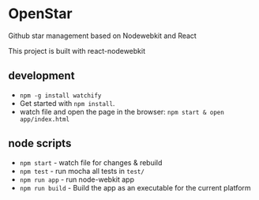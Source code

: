 # OpenStar

Github star management based on Nodewebkit and React

This project is built with react-nodewebkit

## development

* `npm -g install watchify`
* Get started with `npm install`.
* watch file and open the page in the browser: `npm start & open app/index.html`


## node scripts

*  `npm start` - watch file for changes & rebuild
*  `npm test` - run mocha all tests in `test/`
*  `npm run app` - run node-webkit app
*  `npm run build` - Build the app as an executable for the current platform


